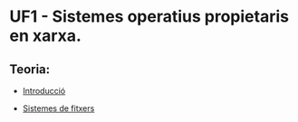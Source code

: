 # UF1 - Sistemes operatius propietaris en xarxa.

## Teoria:

- [Introducció](uf1_teoria_1.md)

- [Sistemes de fitxers](uf1/uf1_teoria_2.md)
